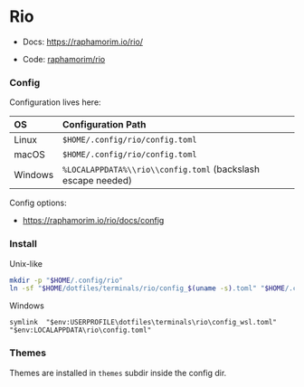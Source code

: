 # Rio

- Docs: https://raphamorim.io/rio/

- Code: [raphamorim/rio](https://github.com/raphamorim/rio)

### Config

Configuration lives here:

| OS      | Configuration Path                                           |
|:------- |:------------------------------------------------------------ |
| Linux   | `$HOME/.config/rio/config.toml`                              |
| macOS   | `$HOME/.config/rio/config.toml`                              |
| Windows | `%LOCALAPPDATA%\\rio\\config.toml` (backslash escape needed) |

Config options:

- https://raphamorim.io/rio/docs/config

### Install

Unix-like

```sh
mkdir -p "$HOME/.config/rio"
ln -sf "$HOME/dotfiles/terminals/rio/config_$(uname -s).toml" "$HOME/.config/rio/config.toml"
```

Windows

```pwsh
symlink  "$env:USERPROFILE\dotfiles\terminals\rio\config_wsl.toml" "$env:LOCALAPPDATA\rio\config.toml"
```

### Themes

Themes are installed in `themes` subdir inside the config dir.


